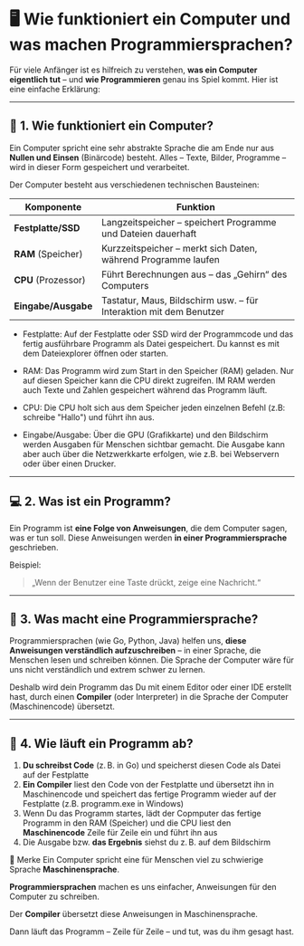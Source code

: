 # 🖥️ Wie funktioniert ein Computer und was machen Programmiersprachen?

Für viele Anfänger ist es hilfreich zu verstehen, **was ein Computer eigentlich tut** – und **wie Programmieren** genau ins Spiel kommt. Hier ist eine einfache Erklärung:

---

## 🧠 1. Wie funktioniert ein Computer?

Ein Computer spricht eine sehr abstrakte Sprache die am Ende nur aus **Nullen und Einsen** (Binärcode) besteht. Alles – Texte, Bilder, Programme – wird in dieser Form gespeichert und verarbeitet.

Der Computer besteht aus verschiedenen technischen Bausteinen:

| Komponente       | Funktion                                                                 |
|------------------|--------------------------------------------------------------------------|
| **Festplatte/SSD**  | Langzeitspeicher – speichert Programme und Dateien dauerhaft          |
| **RAM** (Speicher)  | Kurzzeitspeicher – merkt sich Daten, während Programme laufen         |
| **CPU** (Prozessor) | Führt Berechnungen aus – das „Gehirn“ des Computers                   |
| **Eingabe/Ausgabe** | Tastatur, Maus, Bildschirm usw. – für Interaktion mit dem Benutzer     |


- Festplatte: 
Auf der Festplatte oder SSD wird der Programmcode und das fertig ausführbare Programm als Datei gespeichert. Du kannst es mit dem Dateiexplorer öffnen oder starten.

- RAM: 
Das Programm wird zum Start in den Speicher (RAM) geladen. Nur auf diesen Speicher kann die CPU direkt zugreifen. IM RAM werden auch Texte und Zahlen gespeichert während das Programm läuft.

- CPU: 
Die CPU holt sich aus dem Speicher jeden einzelnen Befehl (z.B: schreibe "Hallo") und führt ihn aus.

- Eingabe/Ausgabe:
Über die GPU (Grafikkarte) und den Bildschirm werden Ausgaben für Menschen sichtbar gemacht. Die Ausgabe kann aber auch über die Netzwerkkarte erfolgen, wie z.B. bei Webservern oder über einen Drucker.

---

## 💻 2. Was ist ein Programm?

Ein Programm ist **eine Folge von Anweisungen**, die dem Computer sagen, was er tun soll. Diese Anweisungen werden **in einer Programmiersprache** geschrieben.

Beispiel:
> „Wenn der Benutzer eine Taste drückt, zeige eine Nachricht.“

---

## 🧾 3. Was macht eine Programmiersprache?

Programmiersprachen (wie Go, Python, Java) helfen uns, **diese Anweisungen verständlich aufzuschreiben** – in einer Sprache, die Menschen lesen und schreiben können. Die Sprache der Computer wäre für uns nicht verständlich und extrem schwer zu lernen.

Deshalb wird dein Programm das Du mit einem Editor oder einer IDE erstellt hast, durch einen **Compiler** (oder Interpreter) in die Sprache der Computer (Maschinencode) übersetzt.

---

## 🔄 4. Wie läuft ein Programm ab?

1. **Du schreibst Code** (z. B. in Go) und speicherst diesen Code als Datei auf der Festplatte
2. **Ein Compiler** liest den Code von der Festplatte und übersetzt ihn in Maschinencode und speichert das fertige Programm wieder auf der Festplatte (z.B. programm.exe in Windows)
3. Wenn Du das Programm startes, lädt der Copmputer das fertige Programm in den RAM (Speicher) und die CPU liest den **Maschinencode** Zeile für Zeile ein und führt ihn aus
4. Die Ausgabe bzw. **das Ergebnis** siehst du z. B. auf dem Bildschirm



🧠 Merke
Ein Computer spricht eine für Menschen viel zu schwierige Sprache **Maschinensprache**.

**Programmiersprachen** machen es uns einfacher, Anweisungen für den Computer zu schreiben.

Der **Compiler** übersetzt diese Anweisungen in Maschinensprache.

Dann läuft das Programm – Zeile für Zeile – und tut, was du ihm gesagt hast.

